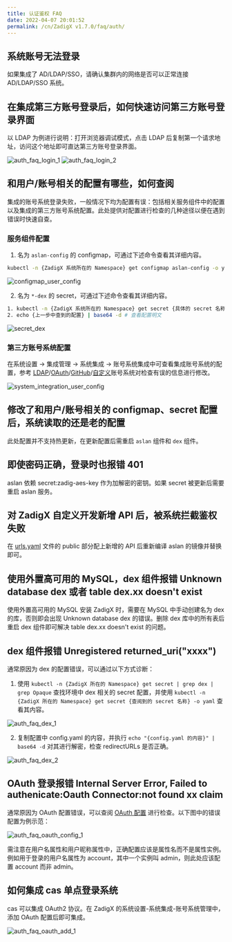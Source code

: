 ```yaml
---
title: 认证鉴权 FAQ
date: 2022-04-07 20:01:52
permalink: /cn/ZadigX v1.7.0/faq/auth/
---
```


## 系统账号无法登录

如果集成了 AD/LDAP/SSO，请确认集群内的网络是否可以正常连接 AD/LDAP/SSO 系统。

## 在集成第三方账号登录后，如何快速访问第三方账号登录界面

以 LDAP 为例进行说明：打开浏览器调试模式，点击 LDAP 后复制第一个请求地址，访问这个地址即可直达第三方账号登录界面。

![auth_faq_login_1](../../_images/auth_faq_login_1.png)
![auth_faq_login_2](../../_images/auth_faq_login_2.png)

## 和用户/账号相关的配置有哪些，如何查阅

集成的账号系统登录失败，一般情况下均为配置有误：包括相关服务组件中的配置以及集成的第三方账号系统配置。此处提供对配置进行检查的几种途径以便在遇到错误时快速自查。

### 服务组件配置

1. 名为 `aslan-config` 的 configmap，可通过下述命令查看其详细内容。

```bash
kubectl -n {ZadigX 系统所在的 Namespace} get configmap aslan-config -o yaml
```

![configmap_user_config](../../_images/configmap_user_config.png)

2. 名为 `*-dex` 的 secret，可通过下述命令查看其详细内容。

```bash
1. kubectl -n {ZadigX 系统所在的 Namespace} get secret {具体的 secret 名称} -o yaml # 查看配置
2. echo {上一步中查到的配置} | base64 -d # 查看配置明文
```

![secret_dex](../../_images/secret_dex.png)

### 第三方账号系统配置

在系统设置 -> 集成管理 -> 系统集成 -> 账号系统集成中可查看集成账号系统的配置，参考 [LDAP](/ZadigX%20v1.7.0/settings/account/ldap/)/[OAuth](/ZadigX%20v1.7.0/settings/account/oauth2/)/[GitHub](/ZadigX%20v1.7.0/settings/account/github/)/[自定义](/ZadigX%20v1.7.0/settings/account/custom/)账号系统对检查有误的信息进行修改。

![system_integration_user_config](../../_images/system_integration_user_config.png)

## 修改了和用户/账号相关的 configmap、secret 配置后，系统读取的还是老的配置

此处配置并不支持热更新，在更新配置后需重启 `aslan` 组件和 `dex` 组件。

## 即使密码正确，登录时也报错 401

aslan 依赖 secret:zadig-aes-key 作为加解密的密钥。如果 secret 被更新后需要重启 aslan 服务。

## 对 ZadigX 自定义开发新增 API 后，被系统拦截鉴权失败

在 [urls.yaml](https://github.com/koderover/zadig/blob/main/pkg/microservice/policy/core/yamlconfig/urls.yaml) 文件的 public 部分配上新增的 API 后重新编译 aslan 的镜像并替换即可。

## 使用外置高可用的 MySQL，dex 组件报错 Unknown database dex 或者 table dex.xx doesn't exist

使用外置高可用的 MySQL 安装 ZadigX 时，需要在 MySQL 中手动创建名为 dex 的库，否则即会出现 Unknown database dex 的错误。删除 dex 库中的所有表后重启 dex 组件即可解决 table dex.xx doesn't exist 的问题。

## dex 组件报错 Unregistered returned_uri("xxxx")

通常原因为 dex 的配置错误，可以通过以下方式诊断：

1. 使用 `kubectl -n {ZadigX 所在的 Namespace} get secret | grep dex | grep Opaque` 查找环境中 dex 相关的 secret 配置，并使用 `kubectl -n {ZadigX 所在的 Namespace} get secret {查阅到的 secret 名称} -o yaml` 查看其内容。

![auth_faq_dex_1](../../_images/auth_faq_dex_1.png)

2. 复制配置中 config.yaml 的内容，并执行 `echo "{config.yaml 的内容}" | base64 -d` 对其进行解密，检查 redirectURLs 是否正确。

![auth_faq_dex_2](../../_images/auth_faq_dex_2.png)

## OAuth 登录报错 Internal Server Error, Failed to authenicate:Oauth Connector:not found xx claim

通常原因为 OAuth 配置错误，可以查阅 [OAuth 配置](/ZadigX%20v1.7.0/settings/account/oauth2/) 进行检查。以下图中的错误配置为例示范：

![auth_faq_oauth_config_1](../../_images/auth_faq_oauth_config_1.png)

需注意在用户名属性和用户昵称属性中，正确配置应该是属性名而不是属性实例。 例如用于登录的用户名属性为 account，其中一个实例叫 admin，则此处应该配置 account 而非 admin。

## 如何集成 cas 单点登录系统
cas 可以集成 OAuth2 协议。在 ZadigX 的系统设置-系统集成-账号系统管理中，添加 OAuth 配置后即可集成。

![auth_faq_oauth_add_1](../../_images/auth_faq_oauth_add_1.png)
